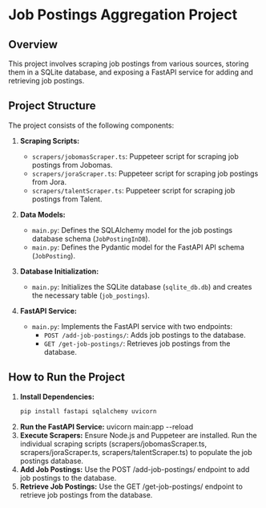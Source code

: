 # Job Postings Aggregation Project

## Overview

This project involves scraping job postings from various sources, storing them in a SQLite database, and exposing a FastAPI service for adding and retrieving job postings.

## Project Structure

The project consists of the following components:

1. **Scraping Scripts:**
   - `scrapers/jobomasScraper.ts`: Puppeteer script for scraping job postings from Jobomas.
   - `scrapers/joraScraper.ts`: Puppeteer script for scraping job postings from Jora.
   - `scrapers/talentScraper.ts`: Puppeteer script for scraping job postings from Talent.

2. **Data Models:**
   - `main.py`: Defines the SQLAlchemy model for the job postings database schema (`JobPostingInDB`).
   - `main.py`: Defines the Pydantic model for the FastAPI API schema (`JobPosting`).

3. **Database Initialization:**
   - `main.py`: Initializes the SQLite database (`sqlite_db.db`) and creates the necessary table (`job_postings`).

4. **FastAPI Service:**
   - `main.py`: Implements the FastAPI service with two endpoints:
     - `POST /add-job-postings/`: Adds job postings to the database.
     - `GET /get-job-postings/`: Retrieves job postings from the database.

## How to Run the Project

1. **Install Dependencies:**
   ```bash
   pip install fastapi sqlalchemy uvicorn
2. **Run the FastAPI Service:**
      uvicorn main:app --reload
3. **Execute Scrapers:**
       Ensure Node.js and Puppeteer are installed.
       Run the individual scraping scripts (scrapers/jobomasScraper.ts, scrapers/joraScraper.ts, scrapers/talentScraper.ts) to populate the job postings database.
4. **Add Job Postings:**
       Use the POST /add-job-postings/ endpoint to add job postings to the database.
5. **Retrieve Job Postings:**
      Use the GET /get-job-postings/ endpoint to retrieve job postings from the database.